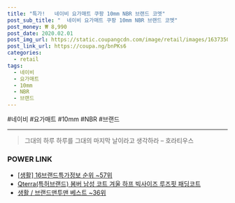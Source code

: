 ```yaml
--- 
title: "특가!   네이비 요가매트 쿠팡 10mm NBR 브랜드 코멧" 
post_sub_title: "  네이비 요가매트 쿠팡 10mm NBR 브랜드 코멧" 
post_money: ₩ 8,990 
post_date: 2020.02.01 
post_img_url: https://static.coupangcdn.com/image/retail/images/16373509105292-aa660c13-fc25-422b-bef1-8a3d8082e4cc.jpg 
post_link_url: https://coupa.ng/bnPKs6 
categories: 
  - retail 
tags: 
  - 네이비 
  - 요가매트 
  - 10mm 
  - NBR 
  - 브랜드 
--- 
```

  #네이비 #요가매트 #10mm #NBR #브랜드 
<hr> 

> 그대의 하루 하루를 그대의 마지막 날이라고 생각하라 – 호라티우스 


### POWER LINK

* <a href="https://blog.naver.com/sakai111/221773675172" target="_blank"> [생활] 16브랜드특가정보 순위 ~57위</a>
* <a href="https://blog.naver.com/fasyy4321/221780909986" target="_blank">Qterra(특허브랜드) 봄버 남성 코트 겨울 하프 빅사이즈 루즈핏 패딩코트</a>
* <a href="https://blog.naver.com/santokki14/221782343108" target="_blank">생활 / 브랜드맨투맨 베스트 ~36위</a>
